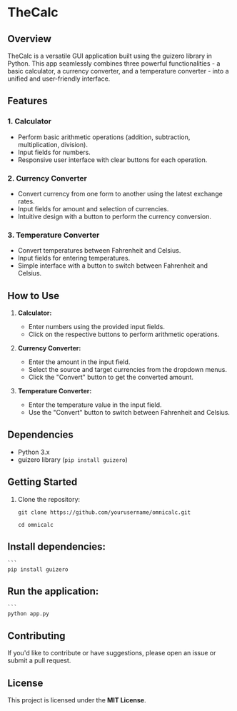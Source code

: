 # TheCalc

## Overview

TheCalc is a versatile GUI application built using the guizero library in Python. This app seamlessly combines three powerful functionalities - a basic calculator, a currency converter, and a temperature converter - into a unified and user-friendly interface.

## Features

### 1. Calculator

- Perform basic arithmetic operations (addition, subtraction, multiplication, division).
- Input fields for numbers.
- Responsive user interface with clear buttons for each operation.

### 2. Currency Converter

- Convert currency from one form to another using the latest exchange rates.
- Input fields for amount and selection of currencies.
- Intuitive design with a button to perform the currency conversion.

### 3. Temperature Converter

- Convert temperatures between Fahrenheit and Celsius.
- Input fields for entering temperatures.
- Simple interface with a button to switch between Fahrenheit and Celsius.

## How to Use

1. **Calculator:**
   - Enter numbers using the provided input fields.
   - Click on the respective buttons to perform arithmetic operations.

2. **Currency Converter:**
   - Enter the amount in the input field.
   - Select the source and target currencies from the dropdown menus.
   - Click the "Convert" button to get the converted amount.

3. **Temperature Converter:**
   - Enter the temperature value in the input field.
   - Use the "Convert" button to switch between Fahrenheit and Celsius.


## Dependencies

- Python 3.x
- guizero library (`pip install guizero`)

## Getting Started

1. Clone the repository:

   ```
   git clone https://github.com/yourusername/omnicalc.git

   cd omnicalc

## Install dependencies:

    ```
    pip install guizero


## Run the application:
    ```
    python app.py
    
## Contributing
If you'd like to contribute or have suggestions, please open an issue or submit a pull request.

## License
This project is licensed under the **MIT License**.


